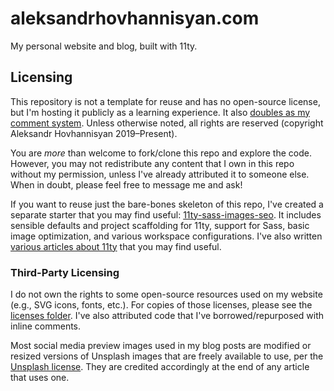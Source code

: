 # aleksandrhovhannisyan.com

My personal website and blog, built with 11ty.

## Licensing

This repository is not a template for reuse and has no open-source license, but I'm hosting it publicly as a learning experience. It also [doubles as my comment system](https://www.aleksandrhovhannisyan.com/blog/static-site-comments-github-issues/). Unless otherwise noted, all rights are reserved (copyright Aleksandr Hovhannisyan 2019–Present).

You are *more* than welcome to fork/clone this repo and explore the code. However, you may not redistribute any content that I own in this repo without my permission, unless I've already attributed it to someone else. When in doubt, please feel free to message me and ask!

If you want to reuse just the bare-bones skeleton of this repo, I've created a separate starter that you may find useful: [11ty-sass-images-seo](https://github.com/AleksandrHovhannisyan/11ty-sass-images-seo). It includes sensible defaults and project scaffolding for 11ty, support for Sass, basic image optimization, and various workspace configurations. I've also written [various articles about 11ty](https://www.aleksandrhovhannisyan.com/tags/11ty/) that you may find useful.

### Third-Party Licensing

I do not own the rights to some open-source resources used on my website (e.g., SVG icons, fonts, etc.). For copies of those licenses, please see the [licenses folder](./licenses/). I've also attributed code that I've borrowed/repurposed with inline comments.

Most social media preview images used in my blog posts are modified or resized versions of Unsplash images that are freely available to use, per the [Unsplash license](https://unsplash.com/license). They are credited accordingly at the end of any article that uses one.

